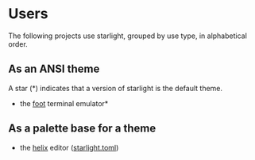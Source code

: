 # Users
The following projects use starlight, grouped by use type, in alphabetical order.

## As an ANSI theme
A star (*) indicates that a version of starlight is the default theme.

* the [foot](https://codeberg.org/dnkl/foot) terminal emulator*

## As a palette base for a theme

* the [helix](https://helix-editor.com) editor ([starlight.toml](https://github.com/helix-editor/helix/blob/master/runtime/themes/starlight.toml))
